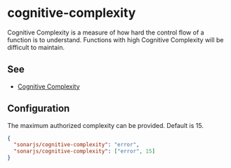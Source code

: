 # cognitive-complexity

Cognitive Complexity is a measure of how hard the control flow of a function is to understand. Functions with high Cognitive Complexity will be difficult to maintain.

## See

- [Cognitive Complexity](http://redirect.sonarsource.com/doc/cognitive-complexity.html)

## Configuration

The maximum authorized complexity can be provided. Default is 15.

```json
{
  "sonarjs/cognitive-complexity": "error",
  "sonarjs/cognitive-complexity": ["error", 15]
}
```
